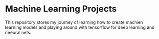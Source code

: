 # Machine Learning Projects
This repository stores my journey of learning how to create machien learning models and playing around with tensorflow for deep learning and neeural nets.
